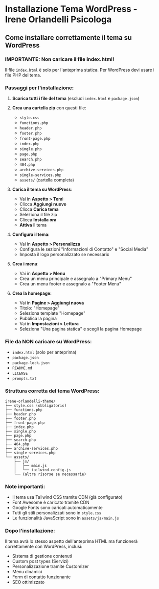 # Installazione Tema WordPress - Irene Orlandelli Psicologa

## Come installare correttamente il tema su WordPress

### IMPORTANTE: Non caricare il file index.html!

Il file `index.html` è solo per l'anteprima statica. Per WordPress devi usare i file PHP del tema.

### Passaggi per l'installazione:

1. **Scarica tutti i file del tema** (escludi `index.html` e `package.json`)
2. **Crea una cartella zip** con questi file:
   - `style.css`
   - `functions.php`
   - `header.php`
   - `footer.php`
   - `front-page.php`
   - `index.php`
   - `single.php`
   - `page.php`
   - `search.php`
   - `404.php`
   - `archive-services.php`
   - `single-services.php`
   - `assets/` (cartella completa)

3. **Carica il tema su WordPress**:
   - Vai in **Aspetto > Temi**
   - Clicca **Aggiungi nuovo**
   - Clicca **Carica tema**
   - Seleziona il file zip
   - Clicca **Installa ora**
   - **Attiva** il tema

4. **Configura il tema**:
   - Vai in **Aspetto > Personalizza**
   - Configura le sezioni "Informazioni di Contatto" e "Social Media"
   - Imposta il logo personalizzato se necessario

5. **Crea i menu**:
   - Vai in **Aspetto > Menu**
   - Crea un menu principale e assegnalo a "Primary Menu"
   - Crea un menu footer e assegnalo a "Footer Menu"

6. **Crea la homepage**:
   - Vai in **Pagine > Aggiungi nuova**
   - Titolo: "Homepage"
   - Seleziona template "Homepage" 
   - Pubblica la pagina
   - Vai in **Impostazioni > Lettura**
   - Seleziona "Una pagina statica" e scegli la pagina Homepage

### File da NON caricare su WordPress:
- `index.html` (solo per anteprima)
- `package.json`
- `package-lock.json`
- `README.md`
- `LICENSE`
- `prompts.txt`

### Struttura corretta del tema WordPress:
```
irene-orlandelli-theme/
├── style.css (obbligatorio)
├── functions.php
├── header.php
├── footer.php
├── front-page.php
├── index.php
├── single.php
├── page.php
├── search.php
├── 404.php
├── archive-services.php
├── single-services.php
└── assets/
    ├── js/
    │   ├── main.js
    │   └── tailwind-config.js
    └── (altre risorse se necessarie)
```

### Note importanti:
- Il tema usa Tailwind CSS tramite CDN (già configurato)
- Font Awesome è caricato tramite CDN
- Google Fonts sono caricati automaticamente
- Tutti gli stili personalizzati sono in `style.css`
- Le funzionalità JavaScript sono in `assets/js/main.js`

### Dopo l'installazione:
Il tema avrà lo stesso aspetto dell'anteprima HTML ma funzionerà correttamente con WordPress, inclusi:
- Sistema di gestione contenuti
- Custom post types (Servizi)
- Personalizzazione tramite Customizer
- Menu dinamici
- Form di contatto funzionante
- SEO ottimizzato